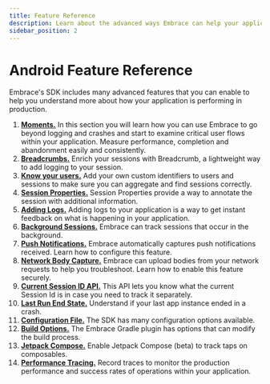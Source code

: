 ```yaml
---
title: Feature Reference
description: Learn about the advanced ways Embrace can help your application
sidebar_position: 2
---
```


# Android Feature Reference

Embrace's SDK includes many advanced features that you can enable to help you understand more about
how your application is performing in production.

1. [**Moments.**](/android/features/moments.md) In this section you will learn how you can use Embrace to go beyond logging and crashes and start to examine critical user flows within your application. Measure performance, completion and abandonment easily and consistently.
2. [**Breadcrumbs.**](/android/features/breadcrumbs.md) Enrich your sessions with Breadcrumb, a lightweight way to add logging to your session. 
3. [**Know your users.**](/android/features/identify-users.md) Add your own custom identifiers to users and sessions to make sure you can aggregate and find sessions correctly.
4. [**Session Properties.**](/android/features/session-properties.md) Session Properties provide a way to annotate the session with additional information.
5. [**Adding Logs.**](android/features/log-message-api.md) Adding logs to your application is a way to get instant feedback on what is happening in your application.
6. [**Background Sessions.**](/android/features/background-sessions.md) Embrace can track sessions that occur in the background.
7. [**Push Notifications.**](/android/features/push-notifications.md) Embrace automatically captures push notifications received. Learn how to configure this feature.
8. [**Network Body Capture.**](/android/features/network-body-capture.md) Embrace can upload bodies from your network requests to help you troubleshoot. Learn how to enable this feature securely.
9. [**Current Session ID API.**](/android/features/current-session-id-api.md) This API lets you know what the current Session Id is in case you need to track it separately.
10. [**Last Run End State.**](/android/features/last-run-end-state.md/) Understand if your last app instance ended in a crash.
11. [**Configuration File.**](/android/features/configuration-file.md) The SDK has many configuration options available.
12. [**Build Options.**](/android/features/build-options.md) The Embrace Gradle plugin has options that can modify the build process.
13. [**Jetpack Compose.**](/android/features/jetpack-compose.md) Enable Jetpack Compose (beta) to track taps on composables.
14. [**Performance Tracing.**](/android/features/tracing.md) Record traces to monitor the production performance and success rates of operations within your application.